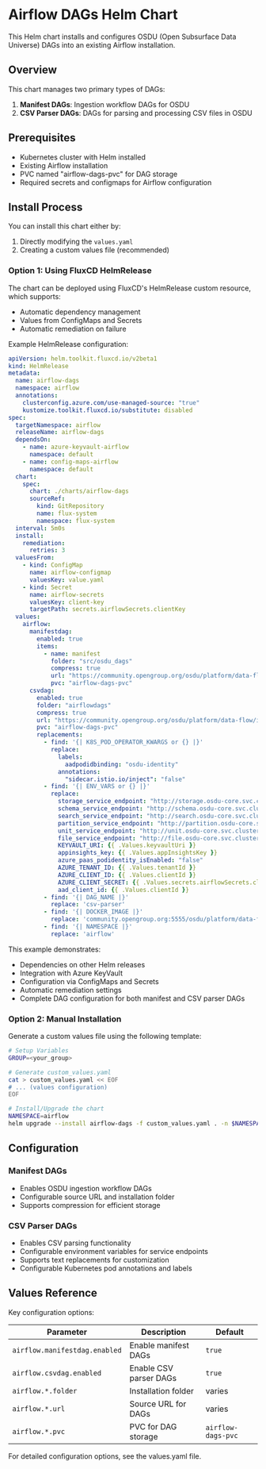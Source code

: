 # Airflow DAGs Helm Chart

This Helm chart installs and configures OSDU (Open Subsurface Data Universe) DAGs into an existing Airflow installation.

## Overview

This chart manages two primary types of DAGs:
1. **Manifest DAGs**: Ingestion workflow DAGs for OSDU
2. **CSV Parser DAGs**: DAGs for parsing and processing CSV files in OSDU

## Prerequisites

- Kubernetes cluster with Helm installed
- Existing Airflow installation
- PVC named "airflow-dags-pvc" for DAG storage
- Required secrets and configmaps for Airflow configuration

## Install Process

You can install this chart either by:
1. Directly modifying the `values.yaml`
2. Creating a custom values file (recommended)

### Option 1: Using FluxCD HelmRelease

The chart can be deployed using FluxCD's HelmRelease custom resource, which supports:
- Automatic dependency management
- Values from ConfigMaps and Secrets
- Automatic remediation on failure

Example HelmRelease configuration:
```yaml
apiVersion: helm.toolkit.fluxcd.io/v2beta1
kind: HelmRelease
metadata:
  name: airflow-dags
  namespace: airflow
  annotations:
    clusterconfig.azure.com/use-managed-source: "true"
    kustomize.toolkit.fluxcd.io/substitute: disabled
spec:
  targetNamespace: airflow
  releaseName: airflow-dags
  dependsOn:
    - name: azure-keyvault-airflow
      namespace: default
    - name: config-maps-airflow
      namespace: default
  chart:
    spec:
      chart: ./charts/airflow-dags
      sourceRef:
        kind: GitRepository
        name: flux-system
        namespace: flux-system
  interval: 5m0s
  install:
    remediation:
      retries: 3
  valuesFrom:
    - kind: ConfigMap
      name: airflow-configmap
      valuesKey: value.yaml
    - kind: Secret
      name: airflow-secrets
      valuesKey: client-key
      targetPath: secrets.airflowSecrets.clientKey
  values:
    airflow:
      manifestdag:
        enabled: true
        items:
          - name: manifest
            folder: "src/osdu_dags"
            compress: true
            url: "https://community.opengroup.org/osdu/platform/data-flow/ingestion/ingestion-dags/-/archive/master/ingestion-dags-master.tar.gz"
            pvc: "airflow-dags-pvc"
      csvdag:
        enabled: true
        folder: "airflowdags"
        compress: true
        url: "https://community.opengroup.org/osdu/platform/data-flow/ingestion/csv-parser/csv-parser/-/archive/master/csv-parser-master.tar.gz"
        pvc: "airflow-dags-pvc"
        replacements:
          - find: '{| K8S_POD_OPERATOR_KWARGS or {} |}'
            replace:
              labels:
                aadpodidbinding: "osdu-identity"
              annotations:
                "sidecar.istio.io/inject": "false"
          - find: '{| ENV_VARS or {} |}'
            replace:
              storage_service_endpoint: "http://storage.osdu-core.svc.cluster.local/api/storage/v2"
              schema_service_endpoint: "http://schema.osdu-core.svc.cluster.local/api/schema-service/v1"
              search_service_endpoint: "http://search.osdu-core.svc.cluster.local/api/search/v2"
              partition_service_endpoint: "http://partition.osdu-core.svc.cluster.local/api/partition/v1"
              unit_service_endpoint: "http://unit.osdu-core.svc.cluster.local/api/unit/v2/unit/symbol"
              file_service_endpoint: "http://file.osdu-core.svc.cluster.local/api/file/v2"
              KEYVAULT_URI: {{ .Values.keyvaultUri }}
              appinsights_key: {{ .Values.appInsightsKey }}
              azure_paas_podidentity_isEnabled: "false"
              AZURE_TENANT_ID: {{ .Values.tenantId }}
              AZURE_CLIENT_ID: {{ .Values.clientId }}
              AZURE_CLIENT_SECRET: {{ .Values.secrets.airflowSecrets.clientKey }}
              aad_client_id: {{ .Values.clientId }}
          - find: '{| DAG_NAME |}'
            replace: 'csv-parser'
          - find: '{| DOCKER_IMAGE |}'
            replace: 'community.opengroup.org:5555/osdu/platform/data-flow/ingestion/csv-parser/csv-parser/csv-parser-v0-27-0-azure-1:60747714ac490be0defe8f3e821497b3cce03390'
          - find: '{| NAMESPACE |}'
            replace: 'airflow'
```

This example demonstrates:
- Dependencies on other Helm releases
- Integration with Azure KeyVault
- Configuration via ConfigMaps and Secrets
- Automatic remediation settings
- Complete DAG configuration for both manifest and CSV parser DAGs

### Option 2: Manual Installation

Generate a custom values file using the following template:

```bash
# Setup Variables
GROUP=<your_group>

# Generate custom_values.yaml
cat > custom_values.yaml << EOF
# ... (values configuration)
EOF

# Install/Upgrade the chart
NAMESPACE=airflow
helm upgrade --install airflow-dags -f custom_values.yaml . -n $NAMESPACE
```

## Configuration

### Manifest DAGs
- Enables OSDU ingestion workflow DAGs
- Configurable source URL and installation folder
- Supports compression for efficient storage

### CSV Parser DAGs
- Enables CSV parsing functionality
- Configurable environment variables for service endpoints
- Supports text replacements for customization
- Configurable Kubernetes pod annotations and labels

## Values Reference

Key configuration options:

| Parameter | Description | Default |
|-----------|-------------|---------|
| `airflow.manifestdag.enabled` | Enable manifest DAGs | `true` |
| `airflow.csvdag.enabled` | Enable CSV parser DAGs | `true` |
| `airflow.*.folder` | Installation folder | varies |
| `airflow.*.url` | Source URL for DAGs | varies |
| `airflow.*.pvc` | PVC for DAG storage | `airflow-dags-pvc` |

For detailed configuration options, see the values.yaml file.